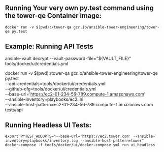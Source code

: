 ## Running Your very own py.test command using the tower-qe Container image:
```shell
docker run -v $(pwd):/tower-qa gcr.io/ansible-tower-engineering/tower-qe py.test
```

## Example: Running API Tests
ansible-vault decrypt --vault-password-file="${VAULT_FILE}" tools/docker/ui/credentials.yml

docker run -v $(pwd):/tower-qa gcr.io/ansible-tower-engineering/tower-qe py.test \
    --api-credentials=tools/docker/ui/credentials.yml \
    --github-cfg=tools/docker/ui/credentials.yml \
    --base-url='https://ec2-01-234-56-789.compute-1.amazonaws.com' \
    --ansible-inventory=playbooks/ec2.ini \
    --ansible-host-pattern=ec2-01-234-56-789.compute-1.amazonaws.com \
    tests/api


## Running Headless UI Tests:

```shell
export PYTEST_ADDOPTS="--base-url='https://ec2.tower.com' --ansible-inventory=playbooks/inventory.log --ansible-host-pattern=tower"
docker-compose -f tools/docker/ui/docker-compose.yml run ui_headless
```
